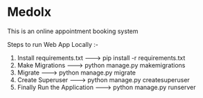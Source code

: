 # Medolx


This is an online appointment booking system 

Steps to run Web App Locally :- 

1) Install requirements.txt --->   pip install -r requirements.txt
2) Make Migrations ---> python manage.py makemigrations
3) Migrate ---> python manage.py migrate
4) Create Superuser ---> python manage.py createsuperuser
4) Finally Run the Application ---> python manage.py runserver
